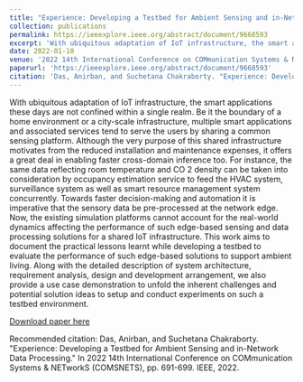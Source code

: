 ```yaml
---
title: "Experience: Developing a Testbed for Ambient Sensing and in-Network Data Processing"
collection: publications
permalink: https://ieeexplore.ieee.org/abstract/document/9668593
excerpt: 'With ubiquitous adaptation of IoT infrastructure, the smart applications these days are not confined within a single realm. Be it the boundary of a home environment or a city-scale infrastructure, multiple smart applications and associated services tend to serve the users by sharing a common sensing platform. Although the very purpose of this shared infrastructure motivates from the reduced installation and maintenance expenses, it offers a great deal in enabling faster cross-domain inference too. For instance, the same data reflecting room temperature and CO 2 density can be taken into consideration by occupancy estimation service to feed the HVAC system, surveillance system as well as smart resource management system concurrently. Towards faster decision-making and automation it is imperative that the sensory data be pre-processed at the network edge. Now, the existing simulation platforms cannot account for the real-world dynamics affecting the performance of such edge-based sensing and data processing solutions for a shared IoT infrastructure. This work aims to document the practical lessons learnt while developing a testbed to evaluate the performance of such edge-based solutions to support ambient living. Along with the detailed description of system architecture, requirement analysis, design and development arrangement, we also provide a use case demonstration to unfold the inherent challenges and potential solution ideas to setup and conduct experiments on such a testbed environment.'
date: 2022-01-10
venue: '2022 14th International Conference on COMmunication Systems & NETworkS (COMSNETS)'
paperurl: 'https://ieeexplore.ieee.org/abstract/document/9668593'
citation: 'Das, Anirban, and Suchetana Chakraborty. "Experience: Developing a Testbed for Ambient Sensing and in-Network Data Processing." In 2022 14th International Conference on COMmunication Systems & NETworkS (COMSNETS), pp. 691-699. IEEE, 2022.'
---
```

With ubiquitous adaptation of IoT infrastructure, the smart applications these days are not confined within a single realm. Be it the boundary of a home environment or a city-scale infrastructure, multiple smart applications and associated services tend to serve the users by sharing a common sensing platform. Although the very purpose of this shared infrastructure motivates from the reduced installation and maintenance expenses, it offers a great deal in enabling faster cross-domain inference too. For instance, the same data reflecting room temperature and CO 2 density can be taken into consideration by occupancy estimation service to feed the HVAC system, surveillance system as well as smart resource management system concurrently. Towards faster decision-making and automation it is imperative that the sensory data be pre-processed at the network edge. Now, the existing simulation platforms cannot account for the real-world dynamics affecting the performance of such edge-based sensing and data processing solutions for a shared IoT infrastructure. This work aims to document the practical lessons learnt while developing a testbed to evaluate the performance of such edge-based solutions to support ambient living. Along with the detailed description of system architecture, requirement analysis, design and development arrangement, we also provide a use case demonstration to unfold the inherent challenges and potential solution ideas to setup and conduct experiments on such a testbed environment.

[Download paper here](https://ieeexplore.ieee.org/abstract/document/9668593)

Recommended citation: Das, Anirban, and Suchetana Chakraborty. "Experience: Developing a Testbed for Ambient Sensing and in-Network Data Processing." In 2022 14th International Conference on COMmunication Systems & NETworkS (COMSNETS), pp. 691-699. IEEE, 2022.
